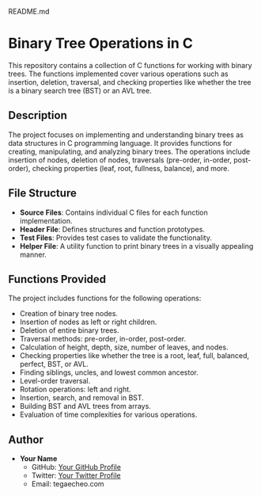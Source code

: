 README.md

# Binary Tree Operations in C

This repository contains a collection of C functions for working with binary trees. The functions implemented cover various operations such as insertion, deletion, traversal, and checking properties like whether the tree is a binary search tree (BST) or an AVL tree.

## Description

The project focuses on implementing and understanding binary trees as data structures in C programming language. It provides functions for creating, manipulating, and analyzing binary trees. The operations include insertion of nodes, deletion of nodes, traversals (pre-order, in-order, post-order), checking properties (leaf, root, fullness, balance), and more.

## File Structure

- **Source Files**: Contains individual C files for each function implementation.
- **Header File**: Defines structures and function prototypes.
- **Test Files**: Provides test cases to validate the functionality.
- **Helper File**: A utility function to print binary trees in a visually appealing manner.

## Functions Provided

The project includes functions for the following operations:

- Creation of binary tree nodes.
- Insertion of nodes as left or right children.
- Deletion of entire binary trees.
- Traversal methods: pre-order, in-order, post-order.
- Calculation of height, depth, size, number of leaves, and nodes.
- Checking properties like whether the tree is a root, leaf, full, balanced, perfect, BST, or AVL.
- Finding siblings, uncles, and lowest common ancestor.
- Level-order traversal.
- Rotation operations: left and right.
- Insertion, search, and removal in BST.
- Building BST and AVL trees from arrays.
- Evaluation of time complexities for various operations.

## Author

- **Your Name**
  - GitHub: [Your GitHub Profile](https://github.com/techeo)
  - Twitter: [Your Twitter Profile](https://twitter.com/codemariner)
  - Email: tegaecheo.com

